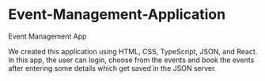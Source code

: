 # Event-Management-Application
Event Management App 

We created this application using HTML, CSS, TypeScript, JSON, and React. In this app, the user can login, choose from the events and book the events after entering some details which get saved in the JSON server.
